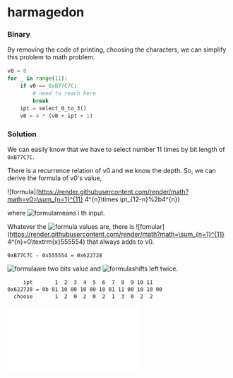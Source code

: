 # harmagedon

### Binary

By removing the code of printing, choosing the characters, we can simplify this problem to math problem.

```python
v0 = 0
for _ in range(11):
    if v0 == 0xB77C7C:
        # need to reach here
        break
    ipt = select_0_to_3()
    v0 = 4 * (v0 + ipt + 1)
```

### Solution

We can easily know that we have to select number 11 times by bit length of `0xB77C7C`.

There is a recurrence relation of v0 and we know the depth. So, we can derive the formula of v0's value,

 ![formula](https://render.githubusercontent.com/render/math?math=v0=\sum_{n=1}^{11} 4^{n}\times ipt_{12-n}%2b4^{n})

where ![formula](https://render.githubusercontent.com/render/math?math=ipt_{i})means i th input.

Whatever the ![formula](https://render.githubusercontent.com/render/math?math=ipt_{i}) values are, there is ![fomular](https://render.githubusercontent.com/render/math?math=\sum_{n=1}^{11} 4^{n}=0\textrm{x}555554) that always adds to v0.

```
0xB77C7C - 0x555554 = 0x622728
```

![formula](https://render.githubusercontent.com/render/math?math=ipt_{i})are two bits value and ![formula](https://render.githubusercontent.com/render/math?math=4^n)shifts left twice.

```
     ipt       1  2  3  4  5  6  7  8  9 10 11         
0x622728 = 0b 01 10 00 10 00 10 01 11 00 10 10 00
  choose       1  2  0  2  0  2  1  3  0  2  2
```

![ans.img](./img\ans.img)

 